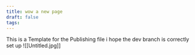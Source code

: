 ```yaml
---
title: wow a new page
draft: false
tags:
---
```

 
This is a Template for the Publishing file
i hope the dev branch is correctly set up
![[Untitled.jpg]]